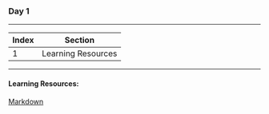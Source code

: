 ### Day 1
----
| Index | Section |
| --- | --- |
| 1 | Learning Resources |
---
#### Learning Resources:
[Markdown](https://www.youtube.com/watch?v=bTVIMt3XllM)
